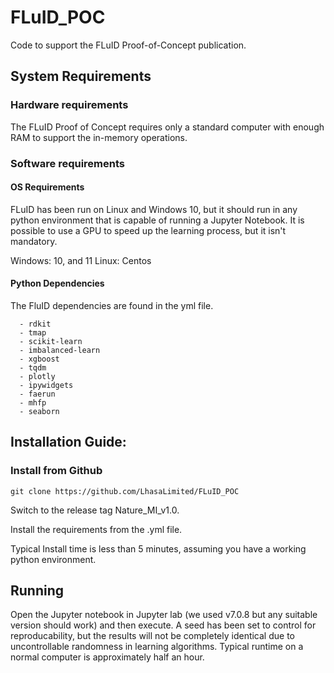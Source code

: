# FLuID_POC
Code to support the FLuID Proof-of-Concept publication.

## System Requirements
### Hardware requirements
The FLuID Proof of Concept requires only a standard computer with enough RAM to support the in-memory operations.

### Software requirements
#### OS Requirements
FLuID has been run on Linux and Windows 10, but it should run in any python environment that is capable of running a Jupyter Notebook.
It is possible to use a GPU to speed up the learning process, but it isn't mandatory.

Windows: 10, and 11
Linux: Centos

#### Python Dependencies
The FluID dependencies are found in the yml file.

```
  - rdkit
  - tmap
  - scikit-learn
  - imbalanced-learn
  - xgboost
  - tqdm
  - plotly
  - ipywidgets
  - faerun
  - mhfp
  - seaborn
```

## Installation Guide:

### Install from Github
```
git clone https://github.com/LhasaLimited/FLuID_POC
```
Switch to the release tag Nature_MI_v1.0.

Install the requirements from the .yml file.

Typical Install time is less than 5 minutes, assuming you have a working python environment.

## Running
Open the Jupyter notebook in Jupyter lab (we used v7.0.8 but any suitable version should work) and then execute. A seed has been set to control for reproducability, but the results will not be completely identical due to uncontrollable randomness in learning algorithms.
Typical runtime on a normal computer is approximately half an hour.

